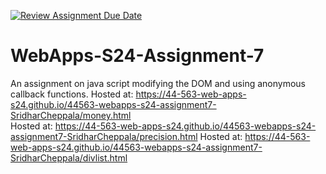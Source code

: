 [![Review Assignment Due Date](https://classroom.github.com/assets/deadline-readme-button-24ddc0f5d75046c5622901739e7c5dd533143b0c8e959d652212380cedb1ea36.svg)](https://classroom.github.com/a/cdqffI9o)
# WebApps-S24-Assignment-7
An assignment on java script modifying the DOM and using anonymous callback functions.
Hosted at: https://44-563-web-apps-s24.github.io/44563-webapps-s24-assignment7-SridharCheppala/money.html <br>
Hosted at: https://44-563-web-apps-s24.github.io/44563-webapps-s24-assignment7-SridharCheppala/precision.html
Hosted at: https://44-563-web-apps-s24.github.io/44563-webapps-s24-assignment7-SridharCheppala/divlist.html
